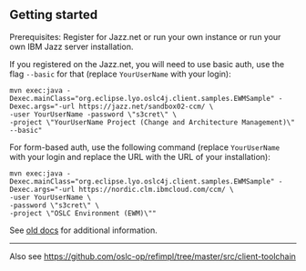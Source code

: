 ## Getting started

Prerequisites: Register for Jazz.net or run your own instance or run your own IBM Jazz server installation.

If you registered on the Jazz.net, you will need to use basic auth, use the flag `--basic` for that (replace `YourUserName` with your login):

```
mvn exec:java -Dexec.mainClass="org.eclipse.lyo.oslc4j.client.samples.EWMSample" -Dexec.args="-url https://jazz.net/sandbox02-ccm/ \
-user YourUserName -password \"s3cret\" \
-project \"YourUserName Project (Change and Architecture Management)\" --basic"
```

For form-based auth, use the following command (replace `YourUserName` with your login and replace the URL with the URL of your installation):

```
mvn exec:java -Dexec.mainClass="org.eclipse.lyo.oslc4j.client.samples.EWMSample" -Dexec.args="-url https://nordic.clm.ibmcloud.com/ccm/ \
-user YourUserName \
-password \"s3cret\" \
-project \"OSLC Environment (EWM)\""
```

See [old docs](../xUnmaintained/lyo-4.1/oslc-java-samples/README.md) for additional information.

---

Also see https://github.com/oslc-op/refimpl/tree/master/src/client-toolchain